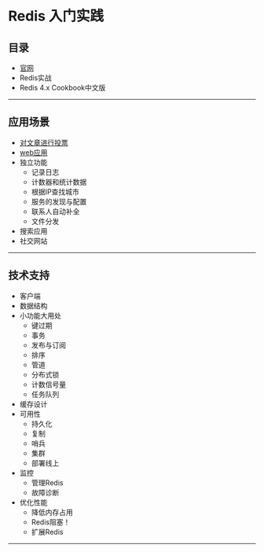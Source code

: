 #   Redis 入门实践

##   目录
-   [官网](https://redis.io)
-   Redis实战
-   Redis 4.x Cookbook中文版

----

##  应用场景
-   [对文章进行投票](app/articleVote.md)
-   [web应用](app/web.md)
-   独立功能
    -   记录日志
    -   计数器和统计数据
    -   根据IP查找城市
    -   服务的发现与配置
    -   联系人自动补全
    -   文件分发
-   搜索应用
-   社交网站


----

##  技术支持
-   客户端
-   数据结构
-   小功能大用处
    -   键过期
    -   事务
    -   发布与订阅
    -   排序
    -   管道
    -   分布式锁
    -   计数信号量
    -   任务队列
-   缓存设计
-   可用性
    -   持久化
    -   复制
    -   哨兵
    -   集群
    -   部署线上
-   监控
    -   管理Redis
    -   故障诊断
-   优化性能
    -   降低内存占用
    -   Redis阻塞！
    -   扩展Redis

----
